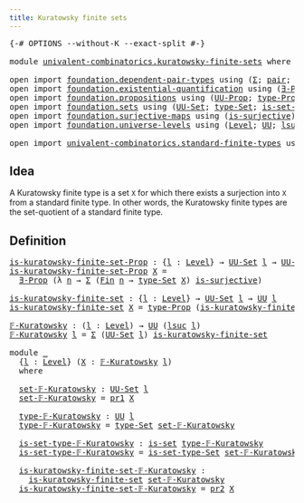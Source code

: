 ```yaml
---
title: Kuratowsky finite sets
---
```


<pre class="Agda"><a id="48" class="Symbol">{-#</a> <a id="52" class="Keyword">OPTIONS</a> <a id="60" class="Pragma">--without-K</a> <a id="72" class="Pragma">--exact-split</a> <a id="86" class="Symbol">#-}</a>

<a id="91" class="Keyword">module</a> <a id="98" href="univalent-combinatorics.kuratowsky-finite-sets.html" class="Module">univalent-combinatorics.kuratowsky-finite-sets</a> <a id="145" class="Keyword">where</a>

<a id="152" class="Keyword">open</a> <a id="157" class="Keyword">import</a> <a id="164" href="foundation.dependent-pair-types.html" class="Module">foundation.dependent-pair-types</a> <a id="196" class="Keyword">using</a> <a id="202" class="Symbol">(</a><a id="203" href="foundation-core.dependent-pair-types.html#502" class="Record">Σ</a><a id="204" class="Symbol">;</a> <a id="206" href="foundation-core.dependent-pair-types.html#575" class="InductiveConstructor">pair</a><a id="210" class="Symbol">;</a> <a id="212" href="foundation-core.dependent-pair-types.html#592" class="Field">pr1</a><a id="215" class="Symbol">;</a> <a id="217" href="foundation-core.dependent-pair-types.html#604" class="Field">pr2</a><a id="220" class="Symbol">)</a>
<a id="222" class="Keyword">open</a> <a id="227" class="Keyword">import</a> <a id="234" href="foundation.existential-quantification.html" class="Module">foundation.existential-quantification</a> <a id="272" class="Keyword">using</a> <a id="278" class="Symbol">(</a><a id="279" href="foundation.existential-quantification.html#1645" class="Function">∃-Prop</a><a id="285" class="Symbol">)</a>
<a id="287" class="Keyword">open</a> <a id="292" class="Keyword">import</a> <a id="299" href="foundation.propositions.html" class="Module">foundation.propositions</a> <a id="323" class="Keyword">using</a> <a id="329" class="Symbol">(</a><a id="330" href="foundation-core.propositions.html#1322" class="Function">UU-Prop</a><a id="337" class="Symbol">;</a> <a id="339" href="foundation-core.propositions.html#1424" class="Function">type-Prop</a><a id="348" class="Symbol">)</a>
<a id="350" class="Keyword">open</a> <a id="355" class="Keyword">import</a> <a id="362" href="foundation.sets.html" class="Module">foundation.sets</a> <a id="378" class="Keyword">using</a> <a id="384" class="Symbol">(</a><a id="385" href="foundation-core.sets.html#1177" class="Function">UU-Set</a><a id="391" class="Symbol">;</a> <a id="393" href="foundation-core.sets.html#1291" class="Function">type-Set</a><a id="401" class="Symbol">;</a> <a id="403" href="foundation-core.sets.html#1342" class="Function">is-set-type-Set</a><a id="418" class="Symbol">;</a> <a id="420" href="foundation-core.sets.html#1099" class="Function">is-set</a><a id="426" class="Symbol">)</a>
<a id="428" class="Keyword">open</a> <a id="433" class="Keyword">import</a> <a id="440" href="foundation.surjective-maps.html" class="Module">foundation.surjective-maps</a> <a id="467" class="Keyword">using</a> <a id="473" class="Symbol">(</a><a id="474" href="foundation.surjective-maps.html#1905" class="Function">is-surjective</a><a id="487" class="Symbol">)</a>
<a id="489" class="Keyword">open</a> <a id="494" class="Keyword">import</a> <a id="501" href="foundation.universe-levels.html" class="Module">foundation.universe-levels</a> <a id="528" class="Keyword">using</a> <a id="534" class="Symbol">(</a><a id="535" href="Agda.Primitive.html#597" class="Postulate">Level</a><a id="540" class="Symbol">;</a> <a id="542" href="foundation-core.universe-levels.html#222" class="Primitive">UU</a><a id="544" class="Symbol">;</a> <a id="546" href="Agda.Primitive.html#780" class="Primitive">lsuc</a><a id="550" class="Symbol">)</a>

<a id="553" class="Keyword">open</a> <a id="558" class="Keyword">import</a> <a id="565" href="univalent-combinatorics.standard-finite-types.html" class="Module">univalent-combinatorics.standard-finite-types</a> <a id="611" class="Keyword">using</a> <a id="617" class="Symbol">(</a><a id="618" href="univalent-combinatorics.standard-finite-types.html#2085" class="Function">Fin</a><a id="621" class="Symbol">)</a>
</pre>
## Idea

A Kuratowsky finite type is a set `X` for which there exists a surjection into `X` from a standard finite type. In other words, the Kuratowsky finite types are the set-quotient of a standard finite type.

## Definition

<pre class="Agda"><a id="is-kuratowsky-finite-set-Prop"></a><a id="865" href="univalent-combinatorics.kuratowsky-finite-sets.html#865" class="Function">is-kuratowsky-finite-set-Prop</a> <a id="895" class="Symbol">:</a> <a id="897" class="Symbol">{</a><a id="898" href="univalent-combinatorics.kuratowsky-finite-sets.html#898" class="Bound">l</a> <a id="900" class="Symbol">:</a> <a id="902" href="Agda.Primitive.html#597" class="Postulate">Level</a><a id="907" class="Symbol">}</a> <a id="909" class="Symbol">→</a> <a id="911" href="foundation-core.sets.html#1177" class="Function">UU-Set</a> <a id="918" href="univalent-combinatorics.kuratowsky-finite-sets.html#898" class="Bound">l</a> <a id="920" class="Symbol">→</a> <a id="922" href="foundation-core.propositions.html#1322" class="Function">UU-Prop</a> <a id="930" href="univalent-combinatorics.kuratowsky-finite-sets.html#898" class="Bound">l</a>
<a id="932" href="univalent-combinatorics.kuratowsky-finite-sets.html#865" class="Function">is-kuratowsky-finite-set-Prop</a> <a id="962" href="univalent-combinatorics.kuratowsky-finite-sets.html#962" class="Bound">X</a> <a id="964" class="Symbol">=</a>
  <a id="968" href="foundation.existential-quantification.html#1645" class="Function">∃-Prop</a> <a id="975" class="Symbol">(λ</a> <a id="978" href="univalent-combinatorics.kuratowsky-finite-sets.html#978" class="Bound">n</a> <a id="980" class="Symbol">→</a> <a id="982" href="foundation-core.dependent-pair-types.html#502" class="Record">Σ</a> <a id="984" class="Symbol">(</a><a id="985" href="univalent-combinatorics.standard-finite-types.html#2085" class="Function">Fin</a> <a id="989" href="univalent-combinatorics.kuratowsky-finite-sets.html#978" class="Bound">n</a> <a id="991" class="Symbol">→</a> <a id="993" href="foundation-core.sets.html#1291" class="Function">type-Set</a> <a id="1002" href="univalent-combinatorics.kuratowsky-finite-sets.html#962" class="Bound">X</a><a id="1003" class="Symbol">)</a> <a id="1005" href="foundation.surjective-maps.html#1905" class="Function">is-surjective</a><a id="1018" class="Symbol">)</a>

<a id="is-kuratowsky-finite-set"></a><a id="1021" href="univalent-combinatorics.kuratowsky-finite-sets.html#1021" class="Function">is-kuratowsky-finite-set</a> <a id="1046" class="Symbol">:</a> <a id="1048" class="Symbol">{</a><a id="1049" href="univalent-combinatorics.kuratowsky-finite-sets.html#1049" class="Bound">l</a> <a id="1051" class="Symbol">:</a> <a id="1053" href="Agda.Primitive.html#597" class="Postulate">Level</a><a id="1058" class="Symbol">}</a> <a id="1060" class="Symbol">→</a> <a id="1062" href="foundation-core.sets.html#1177" class="Function">UU-Set</a> <a id="1069" href="univalent-combinatorics.kuratowsky-finite-sets.html#1049" class="Bound">l</a> <a id="1071" class="Symbol">→</a> <a id="1073" href="foundation-core.universe-levels.html#222" class="Primitive">UU</a> <a id="1076" href="univalent-combinatorics.kuratowsky-finite-sets.html#1049" class="Bound">l</a>
<a id="1078" href="univalent-combinatorics.kuratowsky-finite-sets.html#1021" class="Function">is-kuratowsky-finite-set</a> <a id="1103" href="univalent-combinatorics.kuratowsky-finite-sets.html#1103" class="Bound">X</a> <a id="1105" class="Symbol">=</a> <a id="1107" href="foundation-core.propositions.html#1424" class="Function">type-Prop</a> <a id="1117" class="Symbol">(</a><a id="1118" href="univalent-combinatorics.kuratowsky-finite-sets.html#865" class="Function">is-kuratowsky-finite-set-Prop</a> <a id="1148" href="univalent-combinatorics.kuratowsky-finite-sets.html#1103" class="Bound">X</a><a id="1149" class="Symbol">)</a>

<a id="𝔽-Kuratowsky"></a><a id="1152" href="univalent-combinatorics.kuratowsky-finite-sets.html#1152" class="Function">𝔽-Kuratowsky</a> <a id="1165" class="Symbol">:</a> <a id="1167" class="Symbol">(</a><a id="1168" href="univalent-combinatorics.kuratowsky-finite-sets.html#1168" class="Bound">l</a> <a id="1170" class="Symbol">:</a> <a id="1172" href="Agda.Primitive.html#597" class="Postulate">Level</a><a id="1177" class="Symbol">)</a> <a id="1179" class="Symbol">→</a> <a id="1181" href="foundation-core.universe-levels.html#222" class="Primitive">UU</a> <a id="1184" class="Symbol">(</a><a id="1185" href="Agda.Primitive.html#780" class="Primitive">lsuc</a> <a id="1190" href="univalent-combinatorics.kuratowsky-finite-sets.html#1168" class="Bound">l</a><a id="1191" class="Symbol">)</a>
<a id="1193" href="univalent-combinatorics.kuratowsky-finite-sets.html#1152" class="Function">𝔽-Kuratowsky</a> <a id="1206" href="univalent-combinatorics.kuratowsky-finite-sets.html#1206" class="Bound">l</a> <a id="1208" class="Symbol">=</a> <a id="1210" href="foundation-core.dependent-pair-types.html#502" class="Record">Σ</a> <a id="1212" class="Symbol">(</a><a id="1213" href="foundation-core.sets.html#1177" class="Function">UU-Set</a> <a id="1220" href="univalent-combinatorics.kuratowsky-finite-sets.html#1206" class="Bound">l</a><a id="1221" class="Symbol">)</a> <a id="1223" href="univalent-combinatorics.kuratowsky-finite-sets.html#1021" class="Function">is-kuratowsky-finite-set</a>

<a id="1249" class="Keyword">module</a> <a id="1256" href="univalent-combinatorics.kuratowsky-finite-sets.html#1256" class="Module">_</a>
  <a id="1260" class="Symbol">{</a><a id="1261" href="univalent-combinatorics.kuratowsky-finite-sets.html#1261" class="Bound">l</a> <a id="1263" class="Symbol">:</a> <a id="1265" href="Agda.Primitive.html#597" class="Postulate">Level</a><a id="1270" class="Symbol">}</a> <a id="1272" class="Symbol">(</a><a id="1273" href="univalent-combinatorics.kuratowsky-finite-sets.html#1273" class="Bound">X</a> <a id="1275" class="Symbol">:</a> <a id="1277" href="univalent-combinatorics.kuratowsky-finite-sets.html#1152" class="Function">𝔽-Kuratowsky</a> <a id="1290" href="univalent-combinatorics.kuratowsky-finite-sets.html#1261" class="Bound">l</a><a id="1291" class="Symbol">)</a>
  <a id="1295" class="Keyword">where</a>

  <a id="1304" href="univalent-combinatorics.kuratowsky-finite-sets.html#1304" class="Function">set-𝔽-Kuratowsky</a> <a id="1321" class="Symbol">:</a> <a id="1323" href="foundation-core.sets.html#1177" class="Function">UU-Set</a> <a id="1330" href="univalent-combinatorics.kuratowsky-finite-sets.html#1261" class="Bound">l</a>
  <a id="1334" href="univalent-combinatorics.kuratowsky-finite-sets.html#1304" class="Function">set-𝔽-Kuratowsky</a> <a id="1351" class="Symbol">=</a> <a id="1353" href="foundation-core.dependent-pair-types.html#592" class="Field">pr1</a> <a id="1357" href="univalent-combinatorics.kuratowsky-finite-sets.html#1273" class="Bound">X</a>

  <a id="1362" href="univalent-combinatorics.kuratowsky-finite-sets.html#1362" class="Function">type-𝔽-Kuratowsky</a> <a id="1380" class="Symbol">:</a> <a id="1382" href="foundation-core.universe-levels.html#222" class="Primitive">UU</a> <a id="1385" href="univalent-combinatorics.kuratowsky-finite-sets.html#1261" class="Bound">l</a>
  <a id="1389" href="univalent-combinatorics.kuratowsky-finite-sets.html#1362" class="Function">type-𝔽-Kuratowsky</a> <a id="1407" class="Symbol">=</a> <a id="1409" href="foundation-core.sets.html#1291" class="Function">type-Set</a> <a id="1418" href="univalent-combinatorics.kuratowsky-finite-sets.html#1304" class="Function">set-𝔽-Kuratowsky</a>

  <a id="1438" href="univalent-combinatorics.kuratowsky-finite-sets.html#1438" class="Function">is-set-type-𝔽-Kuratowsky</a> <a id="1463" class="Symbol">:</a> <a id="1465" href="foundation-core.sets.html#1099" class="Function">is-set</a> <a id="1472" href="univalent-combinatorics.kuratowsky-finite-sets.html#1362" class="Function">type-𝔽-Kuratowsky</a>
  <a id="1492" href="univalent-combinatorics.kuratowsky-finite-sets.html#1438" class="Function">is-set-type-𝔽-Kuratowsky</a> <a id="1517" class="Symbol">=</a> <a id="1519" href="foundation-core.sets.html#1342" class="Function">is-set-type-Set</a> <a id="1535" href="univalent-combinatorics.kuratowsky-finite-sets.html#1304" class="Function">set-𝔽-Kuratowsky</a>

  <a id="1555" href="univalent-combinatorics.kuratowsky-finite-sets.html#1555" class="Function">is-kuratowsky-finite-set-𝔽-Kuratowsky</a> <a id="1593" class="Symbol">:</a>
    <a id="1599" href="univalent-combinatorics.kuratowsky-finite-sets.html#1021" class="Function">is-kuratowsky-finite-set</a> <a id="1624" href="univalent-combinatorics.kuratowsky-finite-sets.html#1304" class="Function">set-𝔽-Kuratowsky</a>
  <a id="1643" href="univalent-combinatorics.kuratowsky-finite-sets.html#1555" class="Function">is-kuratowsky-finite-set-𝔽-Kuratowsky</a> <a id="1681" class="Symbol">=</a> <a id="1683" href="foundation-core.dependent-pair-types.html#604" class="Field">pr2</a> <a id="1687" href="univalent-combinatorics.kuratowsky-finite-sets.html#1273" class="Bound">X</a>
</pre>